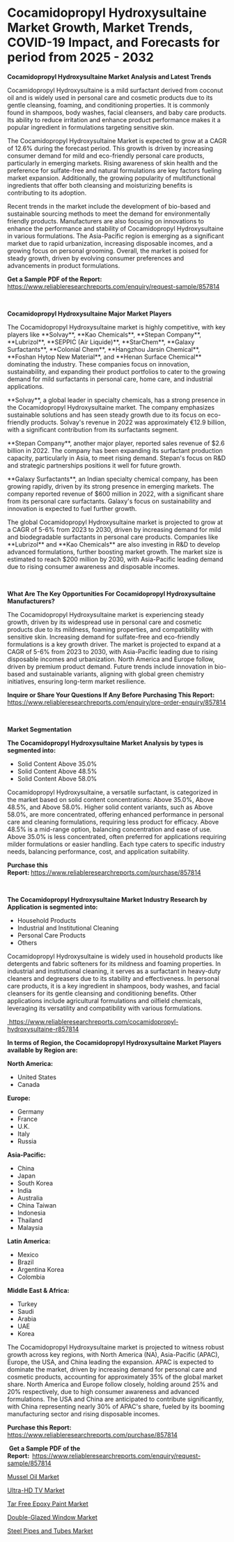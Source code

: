 <p><h1>Cocamidopropyl Hydroxysultaine Market Growth, Market Trends, COVID-19 Impact, and Forecasts for period from 2025 - 2032</h1></p><p><strong>Cocamidopropyl Hydroxysultaine Market Analysis and Latest Trends</strong></p>
<p><p>Cocamidopropyl Hydroxysultaine is a mild surfactant derived from coconut oil and is widely used in personal care and cosmetic products due to its gentle cleansing, foaming, and conditioning properties. It is commonly found in shampoos, body washes, facial cleansers, and baby care products. Its ability to reduce irritation and enhance product performance makes it a popular ingredient in formulations targeting sensitive skin.</p><p>The Cocamidopropyl Hydroxysultaine Market is expected to grow at a CAGR of 12.6% during the forecast period. This growth is driven by increasing consumer demand for mild and eco-friendly personal care products, particularly in emerging markets. Rising awareness of skin health and the preference for sulfate-free and natural formulations are key factors fueling market expansion. Additionally, the growing popularity of multifunctional ingredients that offer both cleansing and moisturizing benefits is contributing to its adoption.</p><p>Recent trends in the market include the development of bio-based and sustainable sourcing methods to meet the demand for environmentally friendly products. Manufacturers are also focusing on innovations to enhance the performance and stability of Cocamidopropyl Hydroxysultaine in various formulations. The Asia-Pacific region is emerging as a significant market due to rapid urbanization, increasing disposable incomes, and a growing focus on personal grooming. Overall, the market is poised for steady growth, driven by evolving consumer preferences and advancements in product formulations.</p></p>
<p><strong>Get a Sample PDF of the Report:&nbsp;</strong> <a href="https://www.reliableresearchreports.com/enquiry/request-sample/857814?utm_campaign=2240&utm_medium=2&utm_source=Github&utm_content=ia&utm_term=26012025&utm_id=cocamidopropyl-hydroxysultaine">https://www.reliableresearchreports.com/enquiry/request-sample/857814</a></p>
<p>&nbsp;</p>
<p><strong>Cocamidopropyl Hydroxysultaine Major Market Players</strong></p>
<p><p>The Cocamidopropyl Hydroxysultaine market is highly competitive, with key players like **Solvay**, **Kao Chemicals**, **Stepan Company**, **Lubrizol**, **SEPPIC (Air Liquide)**, **StarChem**, **Galaxy Surfactants**, **Colonial Chem**, **Hangzhou Jarsin Chemical**, **Foshan Hytop New Material**, and **Henan Surface Chemical** dominating the industry. These companies focus on innovation, sustainability, and expanding their product portfolios to cater to the growing demand for mild surfactants in personal care, home care, and industrial applications.</p><p>**Solvay**, a global leader in specialty chemicals, has a strong presence in the Cocamidopropyl Hydroxysultaine market. The company emphasizes sustainable solutions and has seen steady growth due to its focus on eco-friendly products. Solvay's revenue in 2022 was approximately €12.9 billion, with a significant contribution from its surfactants segment.</p><p>**Stepan Company**, another major player, reported sales revenue of $2.6 billion in 2022. The company has been expanding its surfactant production capacity, particularly in Asia, to meet rising demand. Stepan's focus on R&D and strategic partnerships positions it well for future growth.</p><p>**Galaxy Surfactants**, an Indian specialty chemical company, has been growing rapidly, driven by its strong presence in emerging markets. The company reported revenue of $600 million in 2022, with a significant share from its personal care surfactants. Galaxy's focus on sustainability and innovation is expected to fuel further growth.</p><p>The global Cocamidopropyl Hydroxysultaine market is projected to grow at a CAGR of 5-6% from 2023 to 2030, driven by increasing demand for mild and biodegradable surfactants in personal care products. Companies like **Lubrizol** and **Kao Chemicals** are also investing in R&D to develop advanced formulations, further boosting market growth. The market size is estimated to reach $200 million by 2030, with Asia-Pacific leading demand due to rising consumer awareness and disposable incomes.</p></p>
<p>&nbsp;</p>
<p><strong>What Are The Key Opportunities For Cocamidopropyl Hydroxysultaine Manufacturers?</strong></p>
<p><p>The Cocamidopropyl Hydroxysultaine market is experiencing steady growth, driven by its widespread use in personal care and cosmetic products due to its mildness, foaming properties, and compatibility with sensitive skin. Increasing demand for sulfate-free and eco-friendly formulations is a key growth driver. The market is projected to expand at a CAGR of 5-6% from 2023 to 2030, with Asia-Pacific leading due to rising disposable incomes and urbanization. North America and Europe follow, driven by premium product demand. Future trends include innovation in bio-based and sustainable variants, aligning with global green chemistry initiatives, ensuring long-term market resilience.</p></p>
<p><strong>Inquire or Share Your Questions If Any Before Purchasing This Report:</strong> <a href="https://www.reliableresearchreports.com/enquiry/pre-order-enquiry/857814?utm_campaign=2240&utm_medium=2&utm_source=Github&utm_content=ia&utm_term=26012025&utm_id=cocamidopropyl-hydroxysultaine">https://www.reliableresearchreports.com/enquiry/pre-order-enquiry/857814</a></p>
<p>&nbsp;</p>
<p><strong>Market Segmentation</strong></p>
<p><strong>The Cocamidopropyl Hydroxysultaine Market Analysis by types is segmented into:</strong></p>
<p><ul><li>Solid Content Above 35.0%</li><li>Solid Content Above 48.5%</li><li>Solid Content Above 58.0%</li></ul></p>
<p><p>Cocamidopropyl Hydroxysultaine, a versatile surfactant, is categorized in the market based on solid content concentrations: Above 35.0%, Above 48.5%, and Above 58.0%. Higher solid content variants, such as Above 58.0%, are more concentrated, offering enhanced performance in personal care and cleaning formulations, requiring less product for efficacy. Above 48.5% is a mid-range option, balancing concentration and ease of use. Above 35.0% is less concentrated, often preferred for applications requiring milder formulations or easier handling. Each type caters to specific industry needs, balancing performance, cost, and application suitability.</p></p>
<p><strong>Purchase this Report:&nbsp;</strong><a href="https://www.reliableresearchreports.com/purchase/857814?utm_campaign=2240&utm_medium=2&utm_source=Github&utm_content=ia&utm_term=26012025&utm_id=cocamidopropyl-hydroxysultaine">https://www.reliableresearchreports.com/purchase/857814</a></p>
<p>&nbsp;</p>
<p><strong>The Cocamidopropyl Hydroxysultaine Market Industry Research by Application is segmented into:</strong></p>
<p><ul><li>Household Products</li><li>Industrial and Institutional Cleaning</li><li>Personal Care Products</li><li>Others</li></ul></p>
<p><p>Cocamidopropyl Hydroxysultaine is widely used in household products like detergents and fabric softeners for its mildness and foaming properties. In industrial and institutional cleaning, it serves as a surfactant in heavy-duty cleaners and degreasers due to its stability and effectiveness. In personal care products, it is a key ingredient in shampoos, body washes, and facial cleansers for its gentle cleansing and conditioning benefits. Other applications include agricultural formulations and oilfield chemicals, leveraging its versatility and compatibility with various formulations.</p></p>
<p><a href="https://www.reliableresearchreports.com/cocamidopropyl-hydroxysultaine-r857814?utm_campaign=2240&utm_medium=2&utm_source=Github&utm_content=ia&utm_term=26012025&utm_id=cocamidopropyl-hydroxysultaine">&nbsp;https://www.reliableresearchreports.com/cocamidopropyl-hydroxysultaine-r857814</a></p>
<p><strong>In terms of Region, the Cocamidopropyl Hydroxysultaine Market Players available by Region are:</strong></p>
<p>
    <p> <strong> North America: </strong>
        <ul>
            <li>United States</li>
            <li>Canada</li>
        </ul>
        </p> 
    <p> <strong> Europe: </strong>
        <ul>
            <li>Germany</li>
            <li>France</li>
            <li>U.K.</li>
            <li>Italy</li>
            <li>Russia</li>
        </ul>
        </p> 
    <p> <strong> Asia-Pacific: </strong>
        <ul>
            <li>China</li>
            <li>Japan</li>
            <li>South Korea</li>
            <li>India</li>
            <li>Australia</li>
            <li>China Taiwan</li>
            <li>Indonesia</li>
            <li>Thailand</li>
            <li>Malaysia</li>
        </ul>
        </p> 
    <p> <strong> Latin America: </strong>
        <ul>
            <li>Mexico</li>
            <li>Brazil</li>
            <li>Argentina Korea</li>
            <li>Colombia</li>
        </ul>
        </p> 
    <p> <strong> Middle East & Africa: </strong>
        <ul>
            <li>Turkey</li>
            <li>Saudi</li>
            <li>Arabia</li>
            <li>UAE</li>
            <li>Korea</li>
        </ul>
    </p>
    </p>
<p><p>The Cocamidopropyl Hydroxysultaine market is projected to witness robust growth across key regions, with North America (NA), Asia-Pacific (APAC), Europe, the USA, and China leading the expansion. APAC is expected to dominate the market, driven by increasing demand for personal care and cosmetic products, accounting for approximately 35% of the global market share. North America and Europe follow closely, holding around 25% and 20% respectively, due to high consumer awareness and advanced formulations. The USA and China are anticipated to contribute significantly, with China representing nearly 30% of APAC's share, fueled by its booming manufacturing sector and rising disposable incomes.</p></p>
<p><strong>Purchase this Report: </strong><a href="https://www.reliableresearchreports.com/purchase/857814?utm_campaign=2240&utm_medium=2&utm_source=Github&utm_content=ia&utm_term=26012025&utm_id=cocamidopropyl-hydroxysultaine">https://www.reliableresearchreports.com/purchase/857814</a></p>
<p>&nbsp;<strong>Get a Sample PDF of the Report:&nbsp;&nbsp;</strong><a href="https://www.reliableresearchreports.com/enquiry/request-sample/857814?utm_campaign=2240&utm_medium=2&utm_source=Github&utm_content=ia&utm_term=26012025&utm_id=cocamidopropyl-hydroxysultaine">https://www.reliableresearchreports.com/enquiry/request-sample/857814</a></p>
<p><strong></strong></p>
<p><p><a href="https://github.com/miottaredlin79/Market-Research-Report-List-1/blob/main/mussel-oil-market.md?utm_campaign=2240&utm_medium=2&utm_source=Github&utm_content=ia&utm_term=26012025&utm_id=cocamidopropyl-hydroxysultaine">Mussel Oil Market</a></p><p><a href="https://www.linkedin.com/pulse/examining-ultra-hd-tvmarket-factorsinfluencing-revenue-kto0f?utm_campaign=2240&utm_medium=2&utm_source=Github&utm_content=ia&utm_term=26012025&utm_id=cocamidopropyl-hydroxysultaine">Ultra-HD TV Market</a></p><p><a href="https://www.linkedin.com/pulse/tar-free-epoxy-paint-market-size-forecasted-46-cagr-from-uykjc?utm_campaign=2240&utm_medium=2&utm_source=Github&utm_content=ia&utm_term=26012025&utm_id=cocamidopropyl-hydroxysultaine">Tar Free Epoxy Paint Market</a></p><p><a href="https://www.linkedin.com/pulse/why-double-glazed-window-market-thriving-141-cagr-through-cwc4c?utm_campaign=2240&utm_medium=2&utm_source=Github&utm_content=ia&utm_term=26012025&utm_id=cocamidopropyl-hydroxysultaine">Double-Glazed Window Market</a></p><p><a href="https://github.com/paljuhubeyde/Market-Research-Report-List-1/blob/main/steel-pipes-and-tubes-market.md?utm_campaign=2240&utm_medium=2&utm_source=Github&utm_content=ia&utm_term=26012025&utm_id=cocamidopropyl-hydroxysultaine">Steel Pipes and Tubes Market</a></p></p>